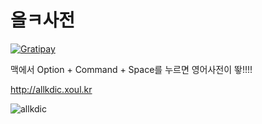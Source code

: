 # 올ㅋ사전

[![Gratipay](http://img.shields.io/gratipay/devxoul.svg)](https://gratipay.com/devxoul)


맥에서 Option + Command + Space를 누르면 영어사전이 뙇!!!!

http://allkdic.xoul.kr

![allkdic](https://github.com/devxoul/allkdic/blob/gh-pages/gh-pages/images/screenshots/allkdic-2.png)
